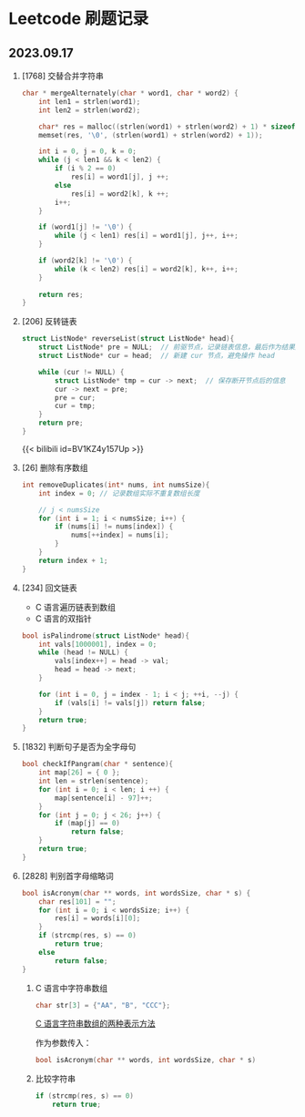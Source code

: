 # Leetcode 刷题记录


## 2023.09.17

1. [1768] 交替合并字符串

    ```c
    char * mergeAlternately(char * word1, char * word2) {
        int len1 = strlen(word1);
        int len2 = strlen(word2);

        char* res = malloc((strlen(word1) + strlen(word2) + 1) * sizeof(char));
        memset(res, '\0', (strlen(word1) + strlen(word2) + 1));

        int i = 0, j = 0, k = 0;
        while (j < len1 && k < len2) {
            if (i % 2 == 0) 
                res[i] = word1[j], j ++;
            else 
                res[i] = word2[k], k ++;
            i++;
        }

        if (word1[j] != '\0') {
            while (j < len1) res[i] = word1[j], j++, i++;
        }

        if (word2[k] != '\0') {
            while (k < len2) res[i] = word2[k], k++, i++;
        }
        
        return res;
    }
    ```

2. [206] 反转链表

    ```c
    struct ListNode* reverseList(struct ListNode* head){
        struct ListNode* pre = NULL;  // 前驱节点，记录链表信息，最后作为结果返回
        struct ListNode* cur = head;  // 新建 cur 节点，避免操作 head

        while (cur != NULL) {
            struct ListNode* tmp = cur -> next;  // 保存断开节点后的信息
            cur -> next = pre;
            pre = cur;
            cur = tmp;
        }
        return pre;
    }
    ```

    {{< bilibili id=BV1KZ4y157Up >}}

3. [26] 删除有序数组

    ```c
    int removeDuplicates(int* nums, int numsSize){
        int index = 0; // 记录数组实际不重复数组长度

        // j < numsSize
        for (int i = 1; i < numsSize; i++) {
            if (nums[i] != nums[index]) {
                nums[++index] = nums[i];
            }
        }
        return index + 1;
    }
    ```

4. [234] 回文链表

    - C 语言遍历链表到数组
    - C 语言的双指针

    ```c
    bool isPalindrome(struct ListNode* head){
        int vals[1000001], index = 0;
        while (head != NULL) {
            vals[index++] = head -> val;
            head = head -> next;
        }

        for (int i = 0, j = index - 1; i < j; ++i, --j) {
            if (vals[i] != vals[j]) return false;
        }
        return true;
    }
    ```

5. [1832] 判断句子是否为全字母句

    ```c
    bool checkIfPangram(char * sentence){
        int map[26] = { 0 };
        int len = strlen(sentence);
        for (int i = 0; i < len; i ++) {
            map[sentence[i] - 97]++;
        }
        for (int j = 0; j < 26; j++) {
            if (map[j] == 0)
                return false;    
        }
        return true;
    }
    ```

6. [2828] 判别首字母缩略词

    ```c
    bool isAcronym(char ** words, int wordsSize, char * s) {
        char res[101] = "";
        for (int i = 0; i < wordsSize; i++) {
            res[i] = words[i][0];
        }
        if (strcmp(res, s) == 0) 
            return true;
        else 
            return false;
    }
    ```

    1. C 语言中字符串数组

        ```c
        char str[3] = {"AA", "B", "CCC"};
        ```

        [C 语言字符串数组的两种表示方法](https://blog.csdn.net/LSKCGH/article/details/78047143)

        作为参数传入：

        ```c
        bool isAcronym(char ** words, int wordsSize, char * s) 
        ```

    2. 比较字符串

        ```c
        if (strcmp(res, s) == 0) 
            return true;
        ```


